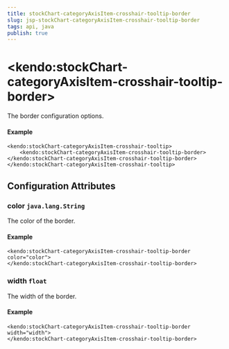 ```yaml
---
title: stockChart-categoryAxisItem-crosshair-tooltip-border
slug: jsp-stockChart-categoryAxisItem-crosshair-tooltip-border
tags: api, java
publish: true
---
```


# \<kendo:stockChart-categoryAxisItem-crosshair-tooltip-border\>

The border configuration options.

#### Example
    <kendo:stockChart-categoryAxisItem-crosshair-tooltip>
        <kendo:stockChart-categoryAxisItem-crosshair-tooltip-border></kendo:stockChart-categoryAxisItem-crosshair-tooltip-border>
    </kendo:stockChart-categoryAxisItem-crosshair-tooltip>

## Configuration Attributes

### color `java.lang.String`

The color of the border.

#### Example
    <kendo:stockChart-categoryAxisItem-crosshair-tooltip-border color="color">
    </kendo:stockChart-categoryAxisItem-crosshair-tooltip-border>

### width `float`

The width of the border.

#### Example
    <kendo:stockChart-categoryAxisItem-crosshair-tooltip-border width="width">
    </kendo:stockChart-categoryAxisItem-crosshair-tooltip-border>

